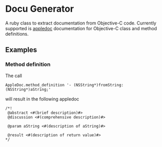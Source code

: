 # Docu Generator
A ruby class to extract documentation from Objective-C code. Currently supported is [appledoc](https://github.com/tomaz/appledoc) documentation for Objective-C class and method definitions.

## Examples

### Method definition
The call 

    AppleDoc.method_definition '- (NSString*)fromString:(NSString*)aString;'

will result in the following appledoc

    /*!
     @abstract <#(brief description)#>
     @discussion <#(comprehensive description)#>
     
     @param aString <#(description of aString)#>

     @result <#(description of return value)#>
    */